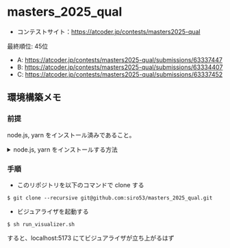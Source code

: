 # masters_2025_qual

- コンテストサイト：https://atcoder.jp/contests/masters2025-qual

最終順位: 45位

- A: https://atcoder.jp/contests/masters2025-qual/submissions/63337447
- B: https://atcoder.jp/contests/masters2025-qual/submissions/63334407
- C: https://atcoder.jp/contests/masters2025-qual/submissions/63337452

## 環境構築メモ

### 前提

node.js, yarn をインストール済みであること。

<details>

<summary>node.js, yarn をインストールする方法</summary>

https://nodejs.org/en/download より引用。以下のコマンドを順番に叩けばOK

```bash
# Download and install nvm:
curl -o- https://raw.githubusercontent.com/nvm-sh/nvm/v0.40.1/install.sh | bash

# in lieu of restarting the shell
\. "$HOME/.nvm/nvm.sh"

# Download and install Node.js:
nvm install 22

# Verify the Node.js version:
node -v # Should print "v22.14.0".
nvm current # Should print "v22.14.0".

# Download and install Yarn:
corepack enable yarn

# Verify Yarn version:
yarn -v
```

</details>

### 手順

- このリポジトリを以下のコマンドで clone する

```console
$ git clone --recursive git@github.com:siro53/masters_2025_qual.git
```

- ビジュアライザを起動する

```console
$ sh run_visualizer.sh
```

すると、localhost:5173 にてビジュアライザが立ち上がるはず
